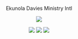 <p align="center">Ekunola Davies Ministry Intl</p>

<p align="center">
  <img src="https://res.cloudinary.com/pabloclueless/image/upload/v1704971667/Sterriton_Daily_kw6asr.png" />
</p>

<p align="center">
  <img src="https://img.shields.io/twitter/url?url=https%3A%2F%2Fweb.facebook.com%2FGenesisTeamIntl&style=for-the-badge&logo=facebook&logoColor=0866FF&label=Genesis%20Team%20Intl&labelColor=white&color=white" />
  <img src="https://img.shields.io/twitter/url?url=https%3A%2F%2Fwww.instagram.com%2Fgenesisteamintl&style=for-the-badge&logo=instagram&logoColor=962fbf&label=Genesis%20Team%20Intl&labelColor=white&color=white" />
  <img src="https://img.shields.io/twitter/url?url=https%3A%2F%2Fwww.tiktok.com%2F%40ekunoladaviesministry&style=for-the-badge&logo=tiktok&logoColor=black&label=Ekunola%20Davies%20Ministry%20Intl&labelColor=white&color=white" />
</p>
